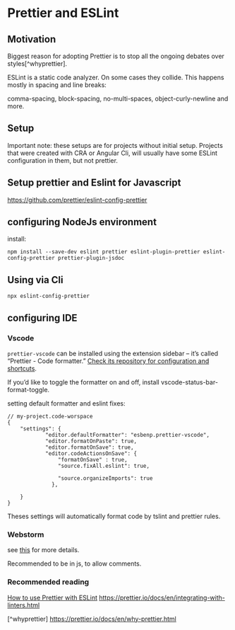 # Prettier and ESLint

## Motivation

Biggest reason for adopting Prettier is to stop all the ongoing debates over styles[^whyprettier].

ESLint is a static code analyzer. On some cases they collide. This happens mostly in spacing and line breaks:

comma-spacing, block-spacing, no-multi-spaces, object-curly-newline
and more.

## Setup

Important note: these setups are for projects without initial setup. Projects that were created with CRA or Angular Cli, will usually have some ESLint configuration in them, but not prettier.

## Setup prettier and Eslint for Javascript

https://github.com/prettier/eslint-config-prettier

## configuring NodeJs environment

install:

```
npm install --save-dev eslint prettier eslint-plugin-prettier eslint-config-prettier prettier-plugin-jsdoc
```

## Using via Cli

```
npx eslint-config-prettier
```

## configuring IDE

### Vscode

`prettier-vscode` can be installed using the extension sidebar – it’s called “Prettier - Code formatter.” [Check its repository for configuration and shortcuts](https://github.com/prettier/prettier-vscode).

If you’d like to toggle the formatter on and off, install vscode-status-bar-format-toggle.

setting default formatter and eslint fixes:

```
// my-project.code-worspace
{
	"settings": {
			"editor.defaultFormatter": "esbenp.prettier-vscode",
			"editor.formatOnPaste": true,
			"editor.formatOnSave": true,
			"editor.codeActionsOnSave": {
				"formatOnSave" : true,
				"source.fixAll.eslint": true,

				"source.organizeImports": true
			  },

	}
}
```

Theses settings will automatically format code by tslint and prettier rules.

### Webstorm

see [this](https://prettier.io/docs/en/webstorm.html) for more details.

Recommended to be in js, to allow comments.

### Recommended reading

[How to use Prettier with ESLint](https://www.robinwieruch.de/prettier-eslint/)
https://prettier.io/docs/en/integrating-with-linters.html

[^whyprettier] https://prettier.io/docs/en/why-prettier.html
